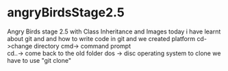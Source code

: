 # angryBirdsStage2.5
Angry Birds stage 2.5 with Class Inheritance and Images
today i have learnt about git and and how to write code in git  and we created platform cd->change directory
cmd-> command prompt  
cd..-> come back to the old folder
dos -> disc operating system
to clone we have to use "git clone"
